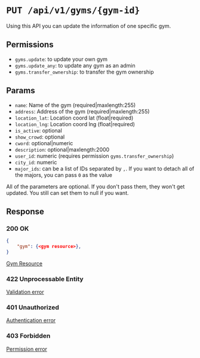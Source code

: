# `PUT /api/v1/gyms/{gym-id}`
Using this API you can update the information of one specific gym.


## Permissions
- `gyms.update`: to update your own gym
- `gyms.update_any`: to update any gym as an admin
- `gyms.transfer_ownership`: to transfer the gym ownership

## Params

- `name`: Name of the gym (required|maxlength:255)
- `address`: Address of the gym (required|maxlength:255)
- `location_lat`: Location coord lat (float|required)
- `location_lng`: Location coord lng (float|required)
- `is_active`: optional
- `show_crowd`: optional
- `cword`: optional|numeric
- `description`: optional|maxlength:2000
- `user_id`: numeric (requires permission `gyms.transfer_ownership`)
- `city_id`: numeric
- `major_ids`: can be a list of IDs separated by `,`. If you want to detach all of the majors, you can pass `0` as the value

All of the parameters are optional. If you don't pass them, they won't get updated.
You still can set them to null if you want.

## Response

### 200 OK

```json
{
    "gym": {<gym resource>},
}
```

[Gym Resource](../resources/gym.md)

### 422 Unprocessable Entity
[Validation error](../validation-errors.md)

### 401 Unauthorized
[Authentication error](../authentication-errors.md)

### 403 Forbidden
[Permission error](../permission-errors.md)
